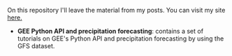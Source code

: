 On this repository I'll leave the material from my posts. You can visit my site [here.](https://github.com/jm-marcenaro)

- **GEE Python API and precipitation forecasting**: contains a set of tutorials on GEE's Python API and precipitation forecasting by using the GFS dataset.
